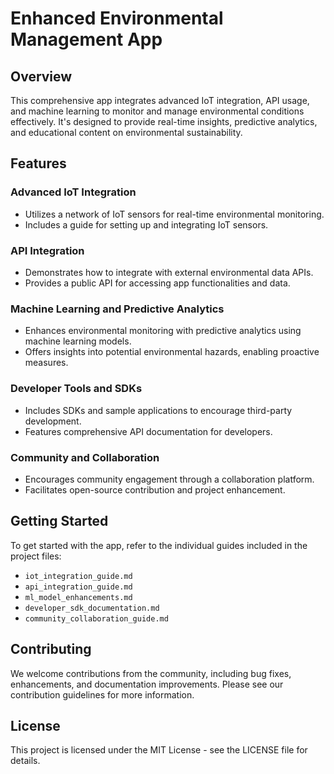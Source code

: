
# Enhanced Environmental Management App

## Overview
This comprehensive app integrates advanced IoT integration, API usage, and machine learning to monitor and manage environmental conditions effectively. It's designed to provide real-time insights, predictive analytics, and educational content on environmental sustainability.

## Features

### Advanced IoT Integration
- Utilizes a network of IoT sensors for real-time environmental monitoring.
- Includes a guide for setting up and integrating IoT sensors.

### API Integration
- Demonstrates how to integrate with external environmental data APIs.
- Provides a public API for accessing app functionalities and data.

### Machine Learning and Predictive Analytics
- Enhances environmental monitoring with predictive analytics using machine learning models.
- Offers insights into potential environmental hazards, enabling proactive measures.

### Developer Tools and SDKs
- Includes SDKs and sample applications to encourage third-party development.
- Features comprehensive API documentation for developers.

### Community and Collaboration
- Encourages community engagement through a collaboration platform.
- Facilitates open-source contribution and project enhancement.

## Getting Started
To get started with the app, refer to the individual guides included in the project files:
- `iot_integration_guide.md`
- `api_integration_guide.md`
- `ml_model_enhancements.md`
- `developer_sdk_documentation.md`
- `community_collaboration_guide.md`

## Contributing
We welcome contributions from the community, including bug fixes, enhancements, and documentation improvements. Please see our contribution guidelines for more information.

## License
This project is licensed under the MIT License - see the LICENSE file for details.
